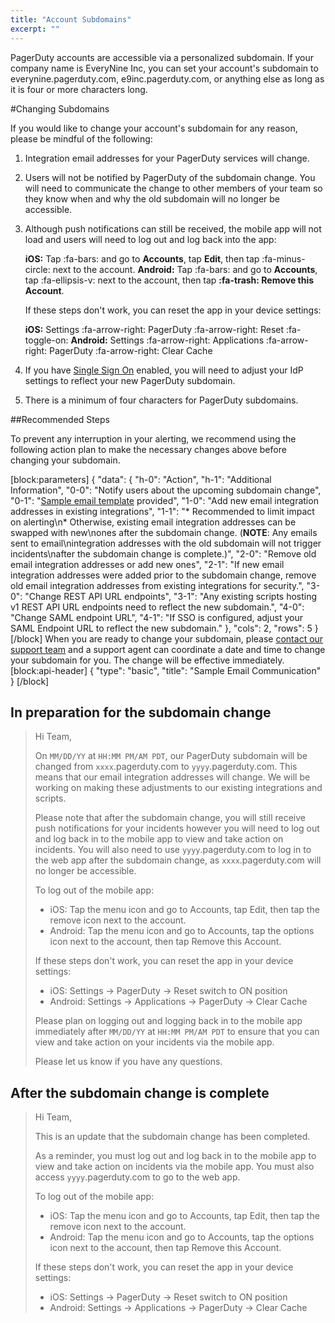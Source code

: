 ```yaml
---
title: "Account Subdomains"
excerpt: ""
---
```

PagerDuty accounts are accessible via a personalized subdomain. If your company name is EveryNine Inc, you can set your account's subdomain to everynine.pagerduty.com, e9inc.pagerduty.com, or anything else as long as it is four or more characters long.

#Changing Subdomains

If you would like to change your account's subdomain for any reason, please be mindful of the following:

1. Integration email addresses for your PagerDuty services will change.
2. Users will not be notified by PagerDuty of the subdomain change. You will need to communicate the change to other members of your team so they know when and why the old subdomain will no longer be accessible.
3. Although push notifications can still be received, the mobile app will not load and users will need to log out and log back into the app:

    **iOS:** Tap :fa-bars: and go to **Accounts**, tap **Edit**, then tap :fa-minus-circle: next to the account.
    **Android:** Tap :fa-bars: and go to **Accounts**, tap :fa-ellipsis-v: next to the account, then tap **:fa-trash: Remove this Account**.

    If these steps don't work, you can reset the app in your device settings:

    **iOS:** Settings :fa-arrow-right: PagerDuty :fa-arrow-right: Reset :fa-toggle-on:
    **Android:** Settings :fa-arrow-right: Applications :fa-arrow-right: PagerDuty :fa-arrow-right: Clear Cache


4. If you have [Single Sign On](https://support.pagerduty.com/docs/sso) enabled, you will need to adjust your IdP settings to reflect your new PagerDuty subdomain.
5. There is a minimum of four characters for PagerDuty subdomains.

##Recommended Steps

To prevent any interruption in your alerting, we recommend using the following action plan  to make the necessary changes above before changing your subdomain. 


[block:parameters]
{
  "data": {
    "h-0": "Action",
    "h-1": "Additional Information",
    "0-0": "Notify users about the upcoming subdomain change",
    "0-1": "[Sample email template](https://support.pagerduty.com/docs/change-account-subdomain#section-sample-email-communication) provided",
    "1-0": "Add new email integration addresses in existing integrations",
    "1-1": "* Recommended to limit impact on alerting\n* Otherwise, existing email integration addresses can be swapped with new\nones after the subdomain change. (**NOTE**: Any emails sent to email\nintegration addresses with the old subdomain will not trigger incidents\nafter the subdomain change is complete.)",
    "2-0": "Remove old email integration addresses or add new ones",
    "2-1": "If new email integration addresses were added prior to the subdomain change, remove old email integration addresses from existing integrations for security.",
    "3-0": "Change REST API URL endpoints",
    "3-1": "Any existing scripts hosting v1 REST API URL endpoints need to reflect the new subdomain.",
    "4-0": "Change SAML endpoint URL",
    "4-1": "If SSO is configured, adjust your SAML Endpoint URL to reflect the new subdomain."
  },
  "cols": 2,
  "rows": 5
}
[/block]
When you are ready to change your subdomain, please [contact our support team](mailto:support@pagerduty.com) and a support agent can coordinate a date and time to change your subdomain for you. The change will be effective immediately.
[block:api-header]
{
  "type": "basic",
  "title": "Sample Email Communication"
}
[/block]
## In preparation for the subdomain change

> Hi Team,
> 
> On `MM/DD/YY` at `HH:MM PM/AM PDT`, our PagerDuty subdomain will be changed from `xxxx`.pagerduty.com to `yyyy`.pagerduty.com. This means that our email integration addresses will change. We will be working on making these adjustments to our existing integrations and scripts.
> 
> Please note that after the subdomain change, you will still receive push notifications for your incidents however you will need to log out and log back in to the mobile app to view and take action on incidents. You will also need to use `yyyy`.pagerduty.com to log in to the web app after the subdomain change, as `xxxx`.pagerduty.com will no longer be accessible.
> 
> To log out of the mobile app:
> 
> * iOS: Tap the menu icon and go to Accounts, tap Edit, then tap the remove icon next to the account.
> * Android: Tap the menu icon and go to Accounts, tap the options icon next to the account, then tap Remove this Account.
> 
> If these steps don't work, you can reset the app in your device settings:
> 
> * iOS: Settings → PagerDuty → Reset switch to ON position
> * Android: Settings → Applications → PagerDuty → Clear Cache
> 
> Please plan on logging out and logging back in to the mobile app immediately after `MM/DD/YY` at `HH:MM PM/AM PDT` to ensure that you can view and take action on your incidents via the mobile app.
> 
> Please let us know if you have any questions.

## After the subdomain change is complete

> Hi Team,
> 
> This is an update that the subdomain change has been completed.
> 
> As a reminder, you must log out and log back in to the mobile app to view and take action on incidents via the mobile app. You must also access `yyyy`.pagerduty.com to go to the web app.
> 
> To log out of the mobile app:
> 
> * iOS: Tap the menu icon and go to Accounts, tap Edit, then tap the remove icon next to the account.
> * Android: Tap the menu icon and go to Accounts, tap the options icon next to the account, then tap Remove this Account.
> 
> If these steps don't work, you can reset the app in your device settings:
> 
> * iOS: Settings → PagerDuty → Reset switch to ON position
> * Android: Settings → Applications → PagerDuty → Clear Cache